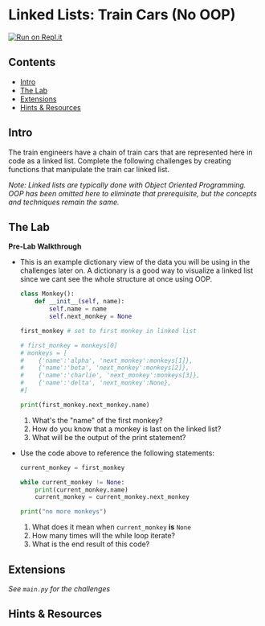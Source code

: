 # Linked Lists: Train Cars (No OOP)

[![Run on Repl.it](https://repl.it/badge/github/upperlinecode/<INSERT_GITHUB_EXTENSION>)](https://repl.it/github/upperlinecode/<INSERT_GITHUB_EXTENSION>)

## Contents

- [Intro](#intro)
- [The Lab](#the-lab)
- [Extensions](#extensions)
- [Hints & Resources](#hints--resources)

## Intro

The train engineers have a chain of train cars that are represented here in code as a linked list. Complete the following challenges by creating functions that manipulate the train car linked list.

_Note: Linked lists are typically done with Object Oriented Programming. OOP has been omitted here to eliminate that prerequisite, but the concepts and techniques remain the same._

## The Lab

**Pre-Lab Walkthrough**

- This is an example dictionary view of the data you will be using in the challenges later on. A dictionary is a good way to visualize a linked list since we cant see the whole structure at once using OOP.

    ```py
    class Monkey():
        def __init__(self, name):
            self.name = name
            self.next_monkey = None

    first_monkey # set to first monkey in linked list
    ```
    ```py
    # first_monkey = monkeys[0]
    # monkeys = [
    #    {'name':'alpha', 'next_monkey':monkeys[1]},
    #    {'name':'beta', 'next_monkey':monkeys[2]},
    #    {'name':'charlie', 'next_monkey':monkeys[3]},
    #    {'name':'delta', 'next_monkey':None},
    #]

    print(first_monkey.next_monkey.name)
    ```
    
    1. What's the "name" of the first monkey?
    2. How do you know that a monkey is last on the linked list?
    3. What will be the output of the print statement?

- Use the code above to reference the following statements:
    ```py
    current_monkey = first_monkey

    while current_monkey != None:
        print(current_monkey.name)
        current_monkey = current_monkey.next_monkey

    print("no more monkeys")
    ```
    1. What does it mean when `current_monkey` **is** `None`
    2. How many times will the while loop iterate?
    2. What is the end result of this code?


## Extensions

_See `main.py` for the challenges_

## Hints & Resources